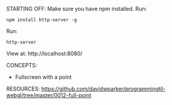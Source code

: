 STARTING OFF:
Make sure you have npm installed.
Run:
```
npm install http-server -g
```

Run:
```
http-server
```

View at: http://localhost:8080/

CONCEPTS:
* Fullscreen with a point

RESOURCES:
https://github.com/davidwparker/programmingtil-webgl/tree/master/0012-full-point

